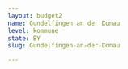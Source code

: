 ```yaml
---
layout: budget2
name: Gundelfingen an der Donau
level: kommune
state: BY
slug: Gundelfingen-an-der-Donau

---
```



